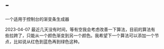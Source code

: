 # -
一个适用于控制台的渐变条生成器

2023-04-07
最近几天没有时间，等有空我会考虑改善一下算法，目前的算法有些拉跨了，只能从一个颜色渐变到另一个颜色。我希望下一个算法可以添加一个节点，比如说从红色到蓝色再到绿色这种。
